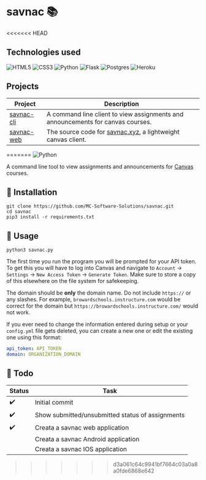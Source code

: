# savnac :books:
<<<<<<< HEAD
## Technologies used
<span>
<img alt="HTML5" src="https://img.shields.io/badge/html5-%23E34F26.svg?style=for-the-badge&logo=html5&logoColor=white"/>
<img alt="CSS3" src="https://img.shields.io/badge/css3-%231572B6.svg?style=for-the-badge&logo=css3&logoColor=white"/>
<img alt="Python" src="https://img.shields.io/badge/python%20-%2314354C.svg?&style=for-the-badge&logo=python&logoColor=white"/>
<img alt="Flask" src="https://img.shields.io/badge/flask-%23000.svg?style=for-the-badge&logo=flask&logoColor=white"/>
<img alt="Postgres" src ="https://img.shields.io/badge/postgres-%23316192.svg?style=for-the-badge&logo=postgresql&logoColor=white"/>
<img alt="Heroku" src="https://img.shields.io/badge/heroku-%23430098.svg?style=for-the-badge&logo=heroku&logoColor=white"/>
</span>

## Projects
|**Project**|**Description**|
|-|-|
|[savnac-cli](/savnac-cli/README.md)|A command line client to view assignments and announcements for canvas courses.|
|[savnac-web](/savnac-web/README.md)|The source code for [savnac.xyz](http://savnac.xyz), a lightweight canvas client.|
=======
<img alt="Python" src="https://img.shields.io/badge/python%20-%2314354C.svg?&style=for-the-badge&logo=python&logoColor=white"/>

A command line tool to view assignments and announcements for [Canvas](https://github.com/instructure/canvas-lms) courses.

## :pushpin: Installation
```
git clone https://github.com/MC-Software-Solutions/savnac.git
cd savnac
pip3 install -r requirements.txt
```

## :pushpin: Usage
```
python3 savnac.py
```
The first time you run the program you will be prompted for your API token. To get this you will have to log into Canvas and navigate to `Account` -> `Settings` -> `New Access Token` -> `Generate Token`. Make sure to store a copy of this elsewhere on the file system for safekeeping. 

The domain should be **only** the domain name. Do not include `https://` or any slashes. For example, `browardschools.instructure.com` would be correct for the domain but `https://browardschools.instructure.com/` would not work.

If you ever need to change the information entered during setup or your `config.yml` file gets deleted, you can create a new one or edit the existing one using this format:
```yml
api_token: API_TOKEN
domain: ORGANIZATION_DOMAIN
```

## :pushpin: Todo
|Status|Task|
|----------|--------|
|:heavy_check_mark:|Initial commit|
|:heavy_check_mark:|Show submitted/unsubmitted status of assignments|
|:heavy_check_mark:|Creata a savnac web application|
||Creata a savnac Android application|
||Creata a savnac IOS application|
>>>>>>> d3a061c64c9941bf7664c03a0a8a0fde6868e642
